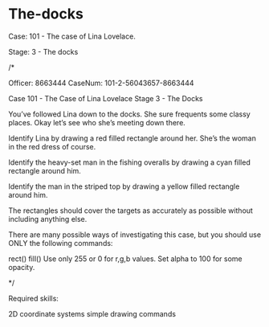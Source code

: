 # The-docks
Case: 101 - The case of Lina Lovelace.

Stage: 3 - The docks

/*

Officer: 8663444
CaseNum: 101-2-56043657-8663444

Case 101 - The Case of Lina Lovelace
Stage 3 - The Docks

You’ve followed Lina down to the docks. She sure frequents some classy places.
Okay let’s see who she’s meeting down there.

Identify Lina by drawing a red filled rectangle around her.
She’s the woman in the red dress of course.

Identify the heavy-set man in the fishing overalls by drawing a cyan filled
rectangle around him.

Identify the man in the striped top by drawing a yellow filled rectangle around
him.

The rectangles should cover the targets as accurately as possible without
including anything else.

There are many possible ways of investigating this case, but you
should use ONLY the following commands:

  rect()
  fill() Use only 255 or 0 for r,g,b values. Set alpha to 100 for some opacity.

*/

Required skills:

2D coordinate systems
simple drawing commands
